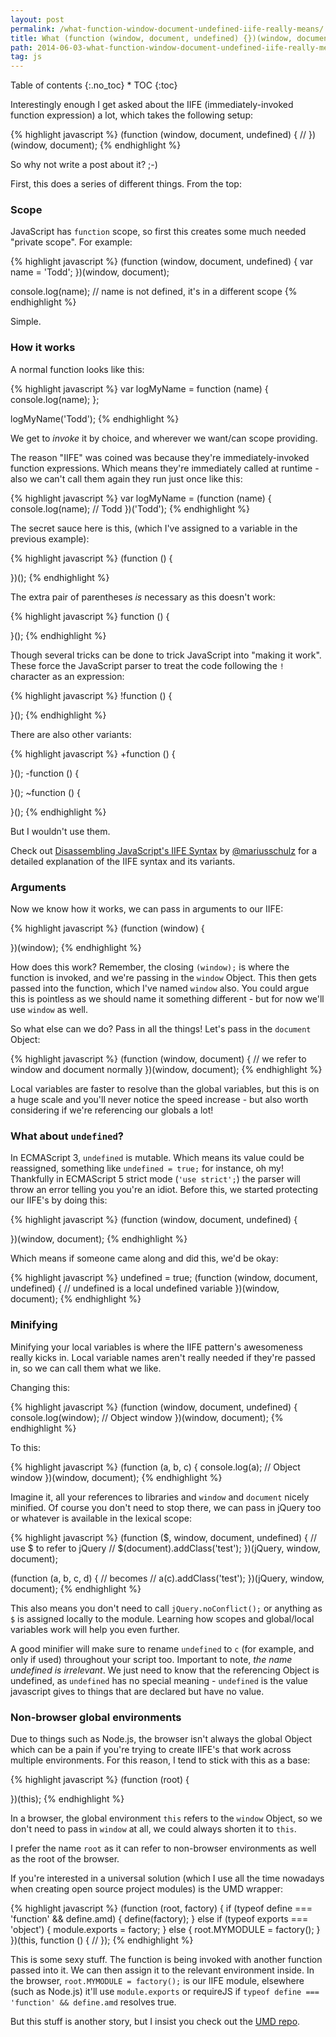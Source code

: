 ```yaml
---
layout: post
permalink: /what-function-window-document-undefined-iife-really-means/
title: What (function (window, document, undefined) {})(window, document); really means
path: 2014-06-03-what-function-window-document-undefined-iife-really-means.md
tag: js
---
```


<div class="toc" markdown="1">
<span class="gamma">Table of contents</span>
{:.no_toc}
* TOC
{:toc}
</div>

Interestingly enough I get asked about the IIFE (immediately-invoked function expression) a lot, which takes the following setup:

{% highlight javascript %}
(function (window, document, undefined) {
  // 
})(window, document);
{% endhighlight %}

So why not write a post about it? ;-)

First, this does a series of different things. From the top:

### Scope

JavaScript has `function` scope, so first this creates some much needed "private scope". For example:

{% highlight javascript %}
(function (window, document, undefined) {
  var name = 'Todd';
})(window, document);

console.log(name); // name is not defined, it's in a different scope
{% endhighlight %}

Simple.

### How it works

A normal function looks like this:

{% highlight javascript %}
var logMyName = function (name) {
  console.log(name);
};

logMyName('Todd');
{% endhighlight %}

We get to _invoke_ it by choice, and wherever we want/can scope providing.

The reason "IIFE" was coined was because they're immediately-invoked function expressions. Which means they're immediately called at runtime - also we can't call them again they run just once like this:

{% highlight javascript %}
var logMyName = (function (name) {
  console.log(name); // Todd
})('Todd');
{% endhighlight %}

The secret sauce here is this, (which I've assigned to a variable in the previous example):

{% highlight javascript %}
(function () {
  
})();
{% endhighlight %}

The extra pair of parentheses _is_ necessary as this doesn't work:

{% highlight javascript %}
function () {
  
}();
{% endhighlight %}

Though several tricks can be done to trick JavaScript into "making it work". These force the JavaScript parser to treat the code following the `!` character as an expression:

{% highlight javascript %}
!function () {
  
}();
{% endhighlight %}

There are also other variants:

{% highlight javascript %}
+function () {
  
}();
-function () {
  
}();
~function () {
  
}();
{% endhighlight %}

But I wouldn't use them.

Check out [Disassembling JavaScript's IIFE Syntax](https://blog.mariusschulz.com/2016/01/13/disassembling-javascripts-iife-syntax) by [@mariusschulz](https://twitter.com/mariusschulz) for a detailed explanation of the IIFE syntax and its variants.

### Arguments

Now we know how it works, we can pass in arguments to our IIFE:

{% highlight javascript %}
(function (window) {
  
})(window);
{% endhighlight %}

How does this work? Remember, the closing `(window);` is where the function is invoked, and we're passing in the `window` Object. This then gets passed into the function, which I've named `window` also. You could argue this is pointless as we should name it something different - but for now we'll use `window` as well.

So what else can we do? Pass in all the things! Let's pass in the `document` Object:

{% highlight javascript %}
(function (window, document) {
  // we refer to window and document normally
})(window, document);
{% endhighlight %}

Local variables are faster to resolve than the global variables, but this is on a huge scale and you'll never notice the speed increase - but also worth considering if we're referencing our globals a lot!

### What about `undefined`?

In ECMAScript 3, `undefined` is mutable. Which means its value could be reassigned, something like `undefined = true;` for instance, oh my! Thankfully in ECMAScript 5 strict mode (`'use strict';`) the parser will throw an error telling you you're an idiot. Before this, we started protecting our IIFE's by doing this:

{% highlight javascript %}
(function (window, document, undefined) {

})(window, document);
{% endhighlight %}

Which means if someone came along and did this, we'd be okay:

{% highlight javascript %}
undefined = true;
(function (window, document, undefined) {
  // undefined is a local undefined variable
})(window, document);
{% endhighlight %}

### Minifying

Minifying your local variables is where the IIFE pattern's awesomeness really kicks in. Local variable names aren't really needed if they're passed in, so we can call them what we like.

Changing this:

{% highlight javascript %}
(function (window, document, undefined) {
  console.log(window); // Object window
})(window, document);
{% endhighlight %}

To this:

{% highlight javascript %}
(function (a, b, c) {
  console.log(a); // Object window
})(window, document);
{% endhighlight %}

Imagine it, all your references to libraries and `window` and `document` nicely minified. Of course you don't need to stop there, we can pass in jQuery too or whatever is available in the lexical scope:

{% highlight javascript %}
(function ($, window, document, undefined) {
  // use $ to refer to jQuery
  // $(document).addClass('test');
})(jQuery, window, document);

(function (a, b, c, d) {
  // becomes
  // a(c).addClass('test');
})(jQuery, window, document);
{% endhighlight %}

This also means you don't need to call `jQuery.noConflict();` or anything as `$` is assigned locally to the module. Learning how scopes and global/local variables work will help you even further.

A good minifier will make sure to rename `undefined` to `c` (for example, and only if used) throughout your script too. Important to note, _the name undefined is irrelevant_. We just need to know that the referencing Object is undefined, as `undefined` has no special meaning - `undefined` is the value javascript gives to things that are declared but have no value.

### Non-browser global environments

Due to things such as Node.js, the browser isn't always the global Object which can be a pain if you're trying to create IIFE's that work across multiple environments. For this reason, I tend to stick with this as a base:

{% highlight javascript %}
(function (root) {

})(this);
{% endhighlight %}

In a browser, the global environment `this` refers to the `window` Object, so we don't need to pass in `window` at all, we could always shorten it to `this`.

I prefer the name `root` as it can refer to non-browser environments as well as the root of the browser.

If you're interested in a universal solution (which I use all the time nowadays when creating open source project modules) is the UMD wrapper:

{% highlight javascript %}
(function (root, factory) {
  if (typeof define === 'function' && define.amd) {
    define(factory);
  } else if (typeof exports === 'object') {
    module.exports = factory;
  } else {
    root.MYMODULE = factory();
  }
})(this, function () {
  // 
});
{% endhighlight %}

This is some sexy stuff. The function is being invoked with another function passed into it. We can then assign it to the relevant environment inside. In the browser, `root.MYMODULE = factory();` is our IIFE module, elsewhere (such as Node.js) it'll use `module.exports` or requireJS if `typeof define === 'function' && define.amd` resolves true.

But this stuff is another story, but I insist you check out the [UMD repo](https://github.com/umdjs/umd).
